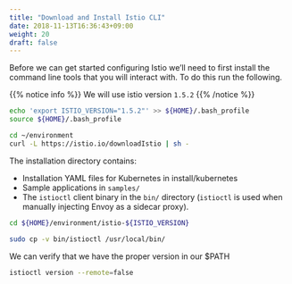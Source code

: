 ```yaml
---
title: "Download and Install Istio CLI"
date: 2018-11-13T16:36:43+09:00
weight: 20
draft: false
---
```


Before we can get started configuring Istio we’ll need to first install the command line tools that you will interact with. To do this run the following.

{{% notice info %}}
We will use istio version `1.5.2`
{{% /notice %}}

```bash
echo 'export ISTIO_VERSION="1.5.2"' >> ${HOME}/.bash_profile
source ${HOME}/.bash_profile
```

```bash
cd ~/environment
curl -L https://istio.io/downloadIstio | sh -
```

The installation directory contains:

* Installation YAML files for Kubernetes in install/kubernetes
* Sample applications in `samples/`
* The `istioctl` client binary in the `bin/` directory (`istioctl` is used when manually injecting Envoy as a sidecar proxy).

```bash
cd ${HOME}/environment/istio-${ISTIO_VERSION}

sudo cp -v bin/istioctl /usr/local/bin/
```

We can verify that we have the proper version in our $PATH

```bash
istioctl version --remote=false
```
